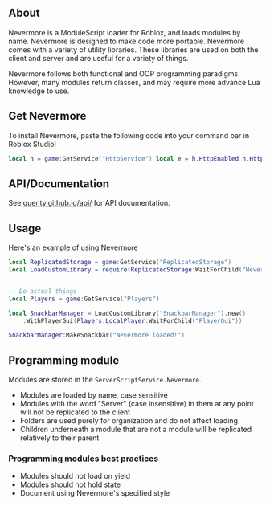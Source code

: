 ## About
Nevermore is a ModuleScript loader for Roblox, and loads modules by name. Nevermore is designed to make code more portable. Nevermore comes with a variety of utility libraries. These libraries are used on both the client and server and are useful for a variety of things. 

Nevermore follows both functional and OOP programming paradigms. However, many modules return classes, and may require more advance Lua knowledge to use. 

## Get Nevermore
To install Nevermore, paste the following code into your command bar in Roblox Studio!

```lua
local h = game:GetService("HttpService") local e = h.HttpEnabled h.HttpEnabled = true loadstring(h:GetAsync("https://raw.githubusercontent.com/Quenty/NevermoreEngine/version2/Install.lua"))() h.HttpEnabled = e
```

## API/Documentation
See [quenty.github.io/api/](http://quenty.github.io/api/) for API documentation.

## Usage
Here's an example of using Nevermore

```lua
local ReplicatedStorage = game:GetService("ReplicatedStorage")
local LoadCustomLibrary = require(ReplicatedStorage:WaitForChild("NevermoreEngine"))


-- Do actual things
local Players = game:GetService("Players")

local SnackbarManager = LoadCustomLibrary("SnackbarManager").new()
	:WithPlayerGui(Players.LocalPlayer:WaitForChild("PlayerGui"))

SnackbarManager:MakeSnackbar("Nevermore loaded!")
```

## Programming module
Modules are stored in the `ServerScriptService.Nevermore`. 

* Modules are loaded by name, case sensitive
* Modules with the word "Server" (case insensitive) in them at any point will not be replicated to the client
* Folders are used purely for organization and do not affect loading
* Children underneath a module that are not a module will be replicated relatively to their parent

### Programming modules best practices
* Modules should not load on yield
* Modules should not hold state
* Document using Nevermore's specified style

